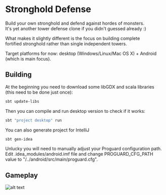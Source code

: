 Stronghold Defense
==================

Build your own stronghold and defend against hordes of monsters.  
It's yet another tower defense clone if you didn't guessed already :)

What makes it slightly different is the focus on building complete  
fortified stronghold rather than single independent towers.

Target platforms for now: desktop (Windows/Linux/Mac OS X) + Android (which is main focus).


Building
------

At the beginning you need to download some libGDX and scala libraries (this need to be done just once):
```bash
sbt update-libs
```
Then you can compile and run desktop version to check if it works:
```bash
sbt "project desktop" run
```
You can also generate project for IntelliJ
```bash
sbt gen-idea
```
Unlucky you will need to manually adjust your Proguard configuration path.
Edit .idea_modules/android.imf file and change PROGUARD_CFG_PATH value to "/../android/src/main/proguard.cfg".


Gameplay
------
![alt text](http://oi44.tinypic.com/adzq55.jpg "Screenshoot")